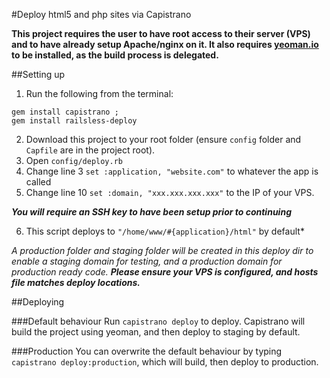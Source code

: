 #Deploy html5 and php sites via Capistrano

**This project requires the user to have root access to their server (VPS) and to have already setup Apache/nginx on it. It also requires [yeoman.io](http://yeoman.io) to be installed, as the build process is delegated.**

##Setting up

1. Run the following from the terminal:
```
gem install capistrano ;
gem install railsless-deploy
```
2. Download this project to your root folder (ensure `config` folder and `Capfile` are in the project root).
3. Open `config/deploy.rb`
4. Change line 3 `set :application, "website.com"` to whatever the app is called
5. Change line 10 `set :domain, "xxx.xxx.xxx.xxx"` to the IP of your VPS.

***You will require an SSH key to have been setup prior to continuing***

6. This script deploys to `"/home/www/#{application}/html"` by default*

*A production folder and staging folder will be created in this deploy dir to enable a staging domain for testing, and a production domain for production ready code.* ***Please ensure your VPS is configured, and hosts file matches deploy locations.***

##Deploying

###Default behaviour
Run `capistrano deploy` to deploy. Capistrano will build the project using yeoman, and then deploy to staging by default.

###Production
You can overwrite the default behaviour by typing `capistrano deploy:production`, which will build, then deploy to production.